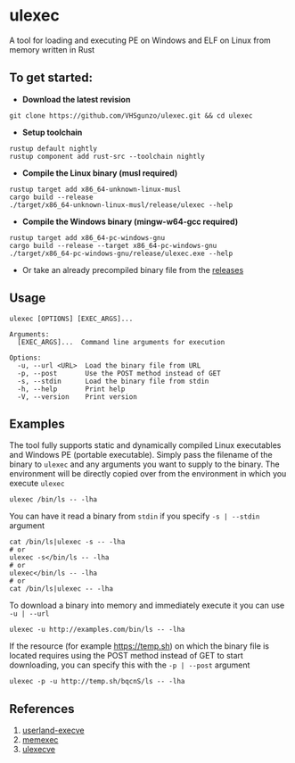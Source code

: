 # ulexec
A tool for loading and executing PE on Windows and ELF on Linux from memory written in Rust

## To get started:
* **Download the latest revision**
```
git clone https://github.com/VHSgunzo/ulexec.git && cd ulexec
```
* **Setup toolchain**
```
rustup default nightly
rustup component add rust-src --toolchain nightly
```
* **Compile the Linux binary (musl required)**
```
rustup target add x86_64-unknown-linux-musl
cargo build --release
./target/x86_64-unknown-linux-musl/release/ulexec --help
```
* **Compile the Windows binary (mingw-w64-gcc required)**
```
rustup target add x86_64-pc-windows-gnu
cargo build --release --target x86_64-pc-windows-gnu
./target/x86_64-pc-windows-gnu/release/ulexec.exe --help
```
* Or take an already precompiled binary file from the [releases](https://github.com/VHSgunzo/ulexec/releases)

## Usage
```
ulexec [OPTIONS] [EXEC_ARGS]...

Arguments:
  [EXEC_ARGS]...  Command line arguments for execution

Options:
  -u, --url <URL>  Load the binary file from URL
  -p, --post       Use the POST method instead of GET
  -s, --stdin      Load the binary file from stdin
  -h, --help       Print help
  -V, --version    Print version
```

## Examples
The tool fully supports static and dynamically compiled Linux executables and Windows PE (portable executable). Simply pass the filename of the binary to `ulexec` and any arguments you want to supply to the binary. The environment will be directly copied over from the environment in which you execute `ulexec`

```
ulexec /bin/ls -- -lha
```

You can have it read a binary from `stdin` if you specify `-s | --stdin` argument

```
cat /bin/ls|ulexec -s -- -lha
# or
ulexec -s</bin/ls -- -lha
# or
ulexec</bin/ls -- -lha
# or
cat /bin/ls|ulexec -- -lha
```

To download a binary into memory and immediately execute it you can use `-u | --url`

```
ulexec -u http://examples.com/bin/ls -- -lha
```

If the resource (for example https://temp.sh) on which the binary file is located requires using the POST method instead of GET to start downloading, you can specify this with the `-p | --post` argument

```
ulexec -p -u http://temp.sh/bqcnS/ls -- -lha
```

## References
1. [userland-execve](https://crates.io/crates/userland-execve)
2. [memexec](https://lib.rs/crates/memexec)
3. [ulexecve](https://github.com/anvilsecure/ulexecve)
